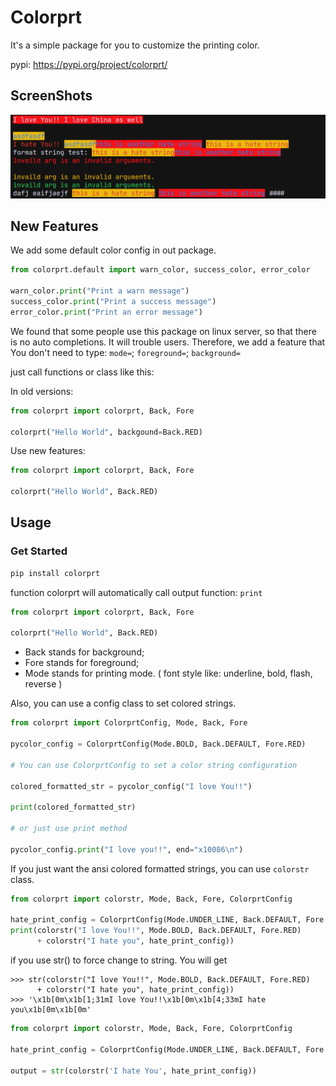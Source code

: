 # Colorprt

It's a simple package for you to customize the printing color.

pypi: <https://pypi.org/project/colorprt/>

## ScreenShots

<img alt="img.png" src=".github/img.png"/>

## New Features

We add some default color config in out package.

```python
from colorprt.default import warn_color, success_color, error_color

warn_color.print("Print a warn message")
success_color.print("Print a success message")
error_color.print("Print an error message")
```

We found that some people use this package on linux server, so that there is no auto completions. It will trouble users.
Therefore, we add a feature that
You don't need to type: `mode=`; `foreground=`; `background=`

just call functions or class like this:

In old versions:

```python
from colorprt import colorprt, Back, Fore

colorprt("Hello World", backgound=Back.RED)
```

Use new features:

```python
from colorprt import colorprt, Back, Fore

colorprt("Hello World", Back.RED)
```

## Usage

### Get Started

```bash
pip install colorprt
```

function colorprt will automatically call output function: `print`

```python
from colorprt import colorprt, Back, Fore

colorprt("Hello World", Back.RED)
```

- Back stands for background;
- Fore stands for foreground;
- Mode stands for printing mode. ( font style like: underline, bold, flash, reverse )

Also, you can use a config class to set colored strings.

```python
from colorprt import ColorprtConfig, Mode, Back, Fore

pycolor_config = ColorprtConfig(Mode.BOLD, Back.DEFAULT, Fore.RED)

# You can use ColorprtConfig to set a color string configuration

colored_formatted_str = pycolor_config("I love You!!")

print(colored_formatted_str)

# or just use print method

pycolor_config.print("I love you!!", end="x10086\n")
```

If you just want the ansi colored formatted strings, you can use `colorstr` class.

```python
from colorprt import colorstr, Mode, Back, Fore, ColorprtConfig

hate_print_config = ColorprtConfig(Mode.UNDER_LINE, Back.DEFAULT, Fore.YELLOW)
print(colorstr("I love You!!", Mode.BOLD, Back.DEFAULT, Fore.RED)
      + colorstr("I hate you", hate_print_config))
```

if you use str() to force change to string. You will get

```
>>> str(colorstr("I love You!!", Mode.BOLD, Back.DEFAULT, Fore.RED)
      + colorstr("I hate you", hate_print_config))
>>> '\x1b[0m\x1b[1;31mI love You!!\x1b[0m\x1b[4;33mI hate you\x1b[0m\x1b[0m'
```


```python
from colorprt import colorstr, Mode, Back, Fore, ColorprtConfig

hate_print_config = ColorprtConfig(Mode.UNDER_LINE, Back.DEFAULT, Fore.YELLOW)

output = str(colorstr('I hate You', hate_print_config))
```


